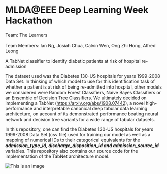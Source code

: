 # MLDA@EEE Deep Learning Week Hackathon

Team: The Learners<br>
<br>Team Members: Ian Ng, Josiah Chua, Calvin Wen, Ong Zhi Hong, Alfred Leong

A TabNet classifier to identify diabetic patients at risk of hospital re-admission

The dataset used was the Diabetes 130-US hospitals for years 1999-2008 Data Set. In thinking of which model to use for this identification task of whether a patient is at risk of being re-admitted into hospital, other models we considered were Random Forest Classifiers, Naive Bayes Classifiers or an Ensemble of Decision Tree Classifiers. We ultimately decided on implementing a TabNet (https://arxiv.org/abs/1908.07442), a novel high-performance and interpretable canonical deep tabular data learning architecture, on account of its demonstrated performance beating neural network and decision tree variants for a wide range of tabular datasets.

In this repository, one can find the Diabetes 130-US hospitals for years 1999-2008 Data Set (csv file) used for training our model as well as a mapping of numerical IDs to their categorical equivalents for the ***admission_type_id, discharge_disposition_id and admission_source_id*** variables. This repository also contains our source code for the implementation of the TabNet architecture model.

![This is an image](https://user-images.githubusercontent.com/81459293/154810583-8e05aa96-d2ad-4e23-9415-ecead4cf1906.png)
